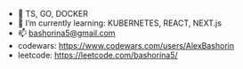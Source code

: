 - 🐋 TS, GO, DOCKER
- 🌱 I’m currently learning: KUBERNETES, REACT, NEXT.js
- 📫 bashorina5@gmail.com
- codewars: https://www.codewars.com/users/AlexBashorin
- leetcode: https://leetcode.com/bashorina5/

